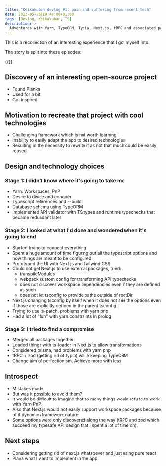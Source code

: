 ```yaml
---
title: "Keikakuban devlog #1: pain and suffering from recent tech"
date: 2023-05-25T19:48:00+01:00
tags: [Devlog, Keikakuban, TS]
description: >
  Adventures with Yarn, TypeORM, Typia, Next.js, tRPC and associated pain.
---
```


This is a recollection of an interesting experience that I got myself into.

The story is split into these episodes:

{{<toc>}}

## Discovery of an interesting open-source project

- Found Planka
- Used for a bit
- Got inspired

## Motivation to recreate that project with cool technologies

- Challenging framework which is not worth learning
- Inability to easily adapt the app to desired technologies
- Resulting in the necessity to rewrite it as not that much could be easily reused

## Design and technology choices

### Stage 1: I didn't know where it's going to take me

- Yarn: Workspaces, PnP
- Desire to divide and conquer
- Typescript references and --build
- Database schema using TypeORM
- Implemented API validator with TS types and runtime typechecks that became redundant later

### Stage 2: I looked at what I'd done and wondered when it's going to end

- Started trying to connect everything
- Spent a huge amount of time figuring out all the typescript options and how things are meant to be configured
- Prototyped the UI with Next.js and Tailwind CSS
- Could not get Next.js to use external packages, tried:
    - transpileModules
    - webpack custom config for transforming API typechecks
    - does not discover workspace dependencies even if they are defined as such
    - does not let tsconfig to provide paths outside of rootDir
- Next.js changing tsconfig by itself when it does not see the options even if those are explicitly defined in the parent tsconfig.
- Trying to use ts-patch, problems with yarn pnp
- Had a lot of "fun" with yarn constraints in prolog

### Stage 3: I tried to find a compromise

- Merged all packages together
- Loaded things with ts-loader in Next.js to allow transformations
- Considered prisma, had problems with yarn pnp
- tRPC + zod (getting rid of typia) while keeping TypeORM
- Change aim of perfectionism.
  Achieve more with less.

## Introspect

- Mistakes made.
- But was it possible to avoid them?
- It would be difficult to imagine that so many things would refuse to work with Yarn PnP.
- Also that Next.js would not easily support workspace packages because of it dynamic+framework nature.
- Some options were only discovered along the way (tRPC and zod which succeed my typesafe API design that I spent a lot of time on).

## Next steps

- Considering getting rid of next.js whatsoever and just using pure react
- Plans what I want to implement in the app
